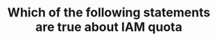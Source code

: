 ---
layout: answer
title: "Which of the following statements are true about IAM quota"
blurb: "IAM does not support nested groups. Any administrator that has ever had to deal with nested groups is very happy with that user management limitation. T"
quid: 153
---
